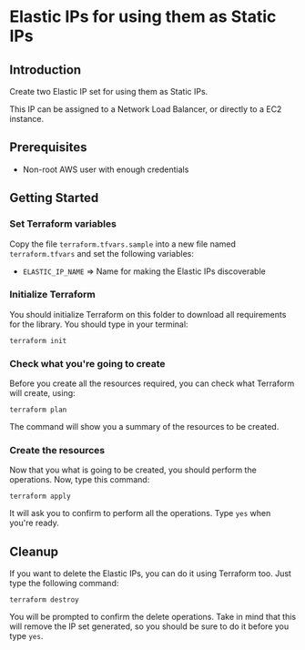 # Elastic IPs for using them as Static IPs

## Introduction

Create two Elastic IP set for using them as Static IPs.

This IP can be assigned to a Network Load Balancer, or directly to a EC2 instance.

## Prerequisites

- Non-root AWS user with enough credentials

## Getting Started

### Set Terraform variables

Copy the file `terraform.tfvars.sample` into a new file named `terraform.tfvars` and set
the following variables:

- `ELASTIC_IP_NAME` => Name for making the Elastic IPs discoverable
 
### Initialize Terraform

You should initialize Terraform on this folder to download all requirements for the library. You should type
in your terminal:

```
terraform init
```

### Check what you're going to create

Before you create all the resources required, you can check what Terraform will create, using:

```
terraform plan
```

The command will show you a summary of the resources to be created.

### Create the resources

Now that you what is going to be created, you should perform the operations. Now, type this command:

```
terraform apply
```

It will ask you to confirm to perform all the operations. Type `yes` when you're ready.

## Cleanup

If you want to delete the Elastic IPs, you can do it using Terraform too. Just type the following command:

```
terraform destroy
```

You will be prompted to confirm the delete operations. Take in mind that this will remove the IP set generated,
so you should be sure to do it before you type `yes`.
